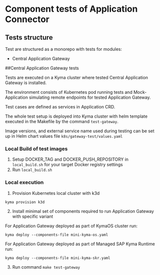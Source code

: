 # Component tests of Application Connector

## Tests structure 

Test are structured as a monorepo with tests for modules:
- Central Application Gateway

##Central Application Gateway tests

Tests are executed on a Kyma cluster where tested Central Application Gateway is installed. 

The environment consists of Kubernetes pod running tests and Mock-Application simulating remote endpoints for tested Application Gateway.

<!---TODO: Draw a simple diagram here--->

Test cases are defined as services in Application CRD.

The whole test setup is deployed into Kyma cluster with helm template executed in the Makefile by the command `test-gateway`.  
 
Image versions, and external service name used during testing can be set up in Helm chart values file `k8s/gateway-test/values.yaml` 

### Local Build of test images

1. Setup DOCKER_TAG and DOCKER_PUSH_REPOSITORY in `local_build.sh` for your target Docker registry settings
2. Run `local_build.sh`

### Local execution

1. Provision Kubernetes local cluster with k3d

```shell
kyma provision k3d
```
2. Install minimal set of components required to run Application Gateway with specific variant

For Application Gateway deployed as part of KymaOS cluster run:

```shell
kyma deploy --components-file mini-kyma-os.yaml 
```

For Application Gateway deployed as part of Managed SAP Kyma Runtime run:

```shell
kyma deploy --components-file mini-kyma-skr.yaml 
```

3. Run command `make test-gateway`







